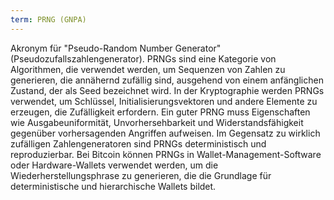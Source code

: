 ```yaml
---
term: PRNG (GNPA)
---
```


Akronym für "Pseudo-Random Number Generator" (Pseudozufallszahlengenerator). PRNGs sind eine Kategorie von Algorithmen, die verwendet werden, um Sequenzen von Zahlen zu generieren, die annähernd zufällig sind, ausgehend von einem anfänglichen Zustand, der als Seed bezeichnet wird. In der Kryptographie werden PRNGs verwendet, um Schlüssel, Initialisierungsvektoren und andere Elemente zu erzeugen, die Zufälligkeit erfordern. Ein guter PRNG muss Eigenschaften wie Ausgabeuniformität, Unvorhersehbarkeit und Widerstandsfähigkeit gegenüber vorhersagenden Angriffen aufweisen. Im Gegensatz zu wirklich zufälligen Zahlengeneratoren sind PRNGs deterministisch und reproduzierbar. Bei Bitcoin können PRNGs in Wallet-Management-Software oder Hardware-Wallets verwendet werden, um die Wiederherstellungsphrase zu generieren, die die Grundlage für deterministische und hierarchische Wallets bildet.